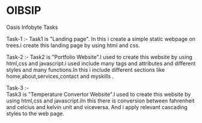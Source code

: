 # OIBSIP
Oasis Infobyte Tasks

Task-1 :-
    Task1 is "Landing page". In this i create a simple static webpage on trees.i create this landing page by using html and css.

Task-2 :-
    Task2 is "Portfolio Website".I used to create this website by using html,css and javascript.i used include many tags and attributes 
    and different styles and  many functions.In this i include different sections like home,about,services,contact and myskills .

Task-3 :-    
    Task3 is "Temperature Convertor Website".I used to create this website by using html,css and javascript.iIn this there is conversion between fahrenheit and celcius and kelvin unit and viceversa. And i apply relevant cascading styles to the web page. 
